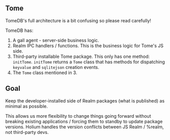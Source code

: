 ## Tome

TomeDB's full architecture is a bit confusing so please read carefully!

TomeDB has:

1. A gall agent - server-side business logic.
2. Realm IPC handlers / functions. This is the business logic for Tome's JS side.
3. Third-party installable Tome package. This only has one method: `initTome`. `initTome` returns a `Tome` class that has methods for dispatching `keyvalue` and `sqlitejson` creation events.
4. The `Tome` class mentioned in 3.

## Goal

Keep the developer-installed side of Realm packages (what is published) as minimal as possible.

This allows us more flexibility to change things going forward without breaking existing applications / forcing them to standby to update package versions. Holium handles the version conflicts between JS Realm / %realm, not third-party devs.
